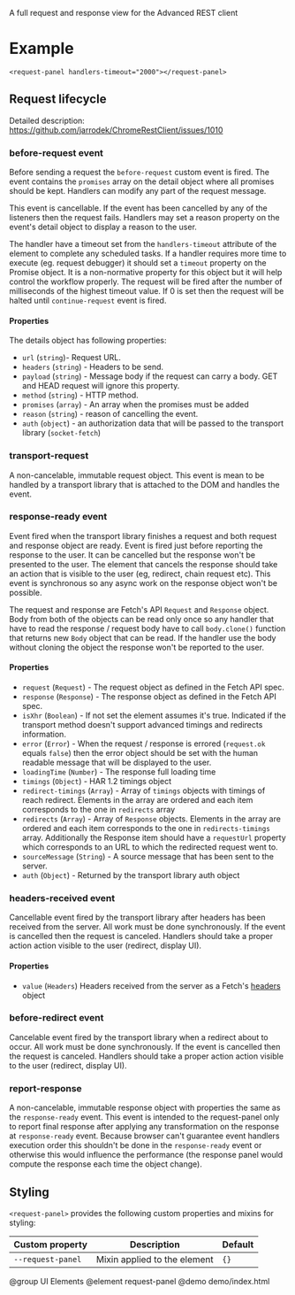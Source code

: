 A full request and response view for the Advanced REST client

# Example

```
<request-panel handlers-timeout="2000"></request-panel>
```

## Request lifecycle

Detailed description: <https://github.com/jarrodek/ChromeRestClient/issues/1010>

### before-request event

Before sending a request the `before-request` custom event is fired. The event contains the `promises` array on the detail object where all promises should be kept. Handlers can modify any part of the request message.

This event is cancellable. If the event has been cancelled by any of the listeners then the request fails. Handlers may set a reason property on the event's detail object to display a reason to the user.

The handler have a timeout set from the `handlers-timeout` attribute of the element to complete any scheduled tasks. If a handler requires more time to execute (eg. request debugger) it should set a `timeout` property on the Promise object. It is a non-normative property for this object but it will help control the workflow properly. The request will be fired after the number of milliseconds of the highest timeout value. If 0 is set then the request will be halted until `continue-request` event is fired.

#### Properties

The details object has following properties:

-   `url` (`string`)- Request URL.
-   `headers` (`string`) - Headers to be send.
-   `payload` (`string`) - Message body if the request can carry a body. GET and HEAD request will ignore this property.
-   `method` (`string`) - HTTP method.
-   `promises` (`array`) - An array when the promises must be added
-   `reason` (`string`) - reason of cancelling the event.
-   `auth` (`object`) - an authorization data that will be passed to the transport library (`socket-fetch`)

### transport-request

A non-cancelable, immutable request object. This event is mean to be handled by a transport library that is attached to the DOM and handles the event.

### response-ready event

Event fired when the transport library finishes a request and both request and response object are ready.
Event is fired just before reporting the response to the user.  It can be cancelled but the response won't be presented to the user. The element that cancels the response should take an action that is visible to the user (eg, redirect, chain request etc). This event is synchronous so any async work on the response object won't be possible.

The request and response are Fetch's API `Request` and `Response` object. Body from both of the objects can be read only once so any handler that have to read the response / request body have to call `body.clone()` function that returns new `Body` object that can be read. If the handler use the body without cloning the object the response won't be reported to the user.

#### Properties

-   `request` (`Request`) - The request object as defined in the Fetch API spec.
-   `response` (`Response`) - The response object as defined in the Fetch API spec.
-   `isXhr` (`Boolean`) - If not set the element assumes it's true. Indicated if the transport method doesn't support advanced timings and redirects information.
-   `error` (`Error`) - When the request / response is errored (`request.ok` equals `false`) then the error object should be set with the human readable message that will be displayed to the user.
-   `loadingTime` (`Number`) - The response full loading time
-   `timings` (`Object`) - HAR 1.2 timings object
-   `redirect-timings` (`Array`) - Array of `timings` objects with timings of reach redirect. Elements in the array are ordered and each item corresponds to the one in `redirects` array
-   `redirects` (`Array`) - Array of `Response` objects. Elements in the array are ordered and each item corresponds to the one in `redirects-timings` array. Additionally the Response item should have a `requestUrl` property which corresponds to an URL to which the redirected request went to.
-   `sourceMessage` (`String`) - A source message that has been sent to the server.
-   `auth` (`Object`) - Returned by the transport library auth object

### headers-received event

Cancellable event fired by the transport library after headers has been received
from the server. All work must be done synchronously.
If the event is cancelled then the request is canceled. Handlers should take a
proper action action visible to the user (redirect, display UI).

#### Properties

-   `value` (`Headers`) Headers received from the server as a Fetch's [headers](https://developer.mozilla.org/en-US/docs/Web/API/Headers) object

### before-redirect event

Cancelable event fired by the transport library when a redirect about to occur.
All work must be done synchronously.
If the event is cancelled then the request is canceled. Handlers should take a
proper action action visible to the user (redirect, display UI).

### report-response

A non-cancelable, immutable response object with properties the same as the `response-ready` event. This event is intended to the request-panel only to report final response after applying any transformation on the response at `response-ready` event.
Because browser can't guarantee event handlers execution order this shouldn't be done in the `response-ready` event or otherwise this would influence the performance (the response panel would compute the response each time the object change).

## Styling

`<request-panel>` provides the following custom properties and mixins for styling:

Custom property|Description|Default
----------------- | ---------------------------- | -------
`--request-panel`|Mixin applied to the element|`{}`

@group UI Elements
@element request-panel
@demo demo/index.html
